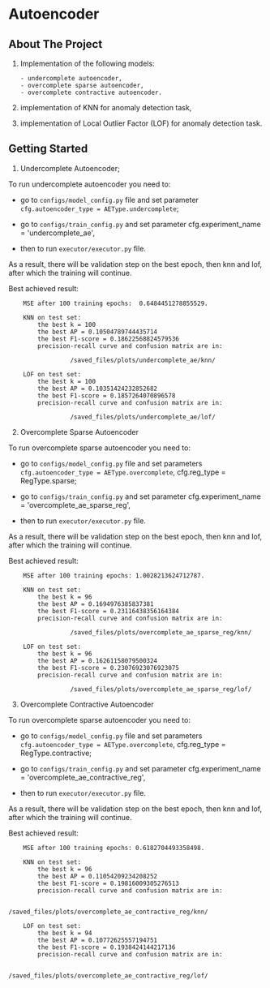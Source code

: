 # Autoencoder

## About The Project

1) Implementation of the following models:

       - undercomplete autoencoder,
       - overcomplete sparse autoencoder,
       - overcomplete contractive autoencoder.

2) implementation of KNN for anomaly detection task,
3) implementation of Local Outlier Factor (LOF) for anomaly detection task.


## Getting Started

1) Undercomplete Autoencoder;

To run undercomplete autoencoder you need to:

- go to `configs/model_config.py` file and set parameter `cfg.autoencoder_type = AEType.undercomplete`;

- go to `configs/train_config.py` and set parameter cfg.experiment_name = 'undercomplete_ae',

- then to run `executor/executor.py` file. 
       
As a result, there will be validation step on the best epoch, then knn and lof, after which the training will continue.
  
Best achieved result:

        MSE after 100 training epochs:  0.6484451278855529.
  
        KNN on test set: 
            the best k = 100
            the best AP = 0.10504789744435714
            the best F1-score = 0.18622568824579536
            precision-recall curve and confusion matrix are in:
            
                     /saved_files/plots/undercomplete_ae/knn/
  
        LOF on test set: 
            the best k = 100
            the best AP = 0.10351424232852682
            the best F1-score = 0.1857264070896578
            precision-recall curve and confusion matrix are in:
            
                     /saved_files/plots/undercomplete_ae/lof/

2) Overcomplete Sparse Autoencoder


To run overcomplete sparse autoencoder you need to:

- go to `configs/model_config.py` file and set parameters `cfg.autoencoder_type = AEType.overcomplete`, cfg.reg_type = RegType.sparse;

- go to `configs/train_config.py` and set parameter cfg.experiment_name = 'overcomplete_ae_sparse_reg',

- then to run `executor/executor.py` file. 
       
As a result, there will be validation step on the best epoch, then knn and lof, after which the training will continue.

Best achieved result:

        MSE after 100 training epochs: 1.0028213624712787.

        KNN on test set: 
            the best k = 96
            the best AP = 0.1694976385837381
            the best F1-score = 0.23116438356164384
            precision-recall curve and confusion matrix are in:
            
                     /saved_files/plots/overcomplete_ae_sparse_reg/knn/

        LOF on test set: 
            the best k = 96
            the best AP = 0.16261158079500324
            the best F1-score = 0.23076923076923075
            precision-recall curve and confusion matrix are in:
            
                     /saved_files/plots/overcomplete_ae_sparse_reg/lof/


3) Overcomplete Contractive Autoencoder



To run overcomplete sparse autoencoder you need to:

- go to `configs/model_config.py` file and set parameters `cfg.autoencoder_type = AEType.overcomplete`, cfg.reg_type = RegType.contractive;

- go to `configs/train_config.py` and set parameter cfg.experiment_name = 'overcomplete_ae_contractive_reg',

- then to run `executor/executor.py` file. 
       
As a result, there will be validation step on the best epoch, then knn and lof, after which the training will continue.

Best achieved result:
        
        MSE after 100 training epochs: 0.6182704493358498.

        KNN on test set: 
            the best k = 96
            the best AP = 0.11054209234208252
            the best F1-score = 0.19816009305276513
            precision-recall curve and confusion matrix are in:
            
                     /saved_files/plots/overcomplete_ae_contractive_reg/knn/

        LOF on test set: 
            the best k = 94
            the best AP = 0.10772625557194751
            the best F1-score = 0.1938424144217136
            precision-recall curve and confusion matrix are in:
            
                     /saved_files/plots/overcomplete_ae_contractive_reg/lof/
            
